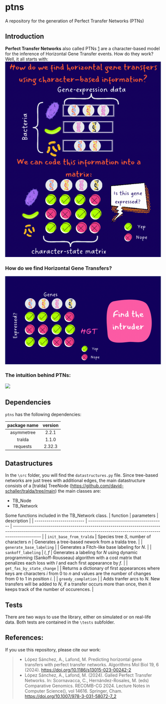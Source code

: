# ptns
A repository for the generation of Perfect Transfer Networks (PTNs)

## Introduction
**Perfect Transfer Networks** also called PTNs [1](https://link.springer.com/article/10.1186/s13015-023-00242-2?utm_source=rct_congratemailt&utm_medium=email&utm_campaign=oa_20240206&utm_content=10.1186/s13015-023-00242-2) are a character-based model for the inference of Horizontal Gene Transfer events. How do they work? Well, it all starts with:
![](https://github.com/AliLopSan/ptns/blob/main/README_files/panel_1.gif)
### How do we find Horizontal Gene Transfers?
![](https://github.com/AliLopSan/ptns/blob/main/README_files/panel_2.gif)
### The intuition behind PTNs:
![](https://github.com/AliLopSan/ptns/blob/main/README_files/panel_3.gif)

## Dependencies
`ptns` has the following dependencies:

| package name | version |
|:------------:|:-------:|
|  asymmetree  |  2.2.1  |
|  tralda      |  1.1.0  |
|  requests    | 2.32.3  |

## Datastructures
In the `\src` folder, you will find the `datastructures.py` file. Since tree-based networks are just trees with additional edges, the main datastructure consists of a [tralda] TreeNode (https://github.com/david-schaller/tralda/tree/main) the main classes are:
- TB_Node
- TB_Network

Some functions included in the TB_Network class.
| function                  | parameters                             | description                                                                                                                                                                |
| ------------------------- | -------------------------------------- | -------------------------------------------------------------------------------------------------------------------------------------------------------------------------- |
| `init_base_from_tralda`   | Species tree $S$, number of characters $n$ | Generates a tree-based nework from a tralda tree.                                                                                                                          |
| `generate_base_labeling`  |                                        | Generates a Fitch-like base labeling for $N$.                                                                                                                              |
| `sankoff_labeling`        | $l$, $f$                               | Generates a labeling for $N$ using dynamic programming (Sankoff-Rousseau) algorithm with a cost matrix that penalizes each loss with $l$ and each first appearance by $f$. |
| `get_fas_by_state_change` |                                        | Returns a dictionary of first appearances where keys are characters $i$ from 0 to $n$ and values are the number of changes from $0$ to $1$ in position $i$.                |
| `greedy_completion`       |                                        | Adds tranfer arcs to $N$. New transfers will be added to $N$, if a transfer occurs more than once, then it keeps track of the number of occurences.                        |

## Tests
There are two ways to use the library, either on simulated or on real-life data. Both tests are contained in the `\tests` subfolder.

## References:
If you use this repository, please cite our work:
> - López Sánchez, A., Lafond, M. Predicting horizontal gene transfers with perfect transfer networks. Algorithms Mol Biol 19, 6 (2024). https://doi.org/10.1186/s13015-023-00242-2
> - López Sánchez, A., Lafond, M. (2024). Galled Perfect Transfer Networks. In: Scornavacca, C., Hernández-Rosales, M. (eds) Comparative Genomics. RECOMB-CG 2024. Lecture Notes in Computer Science(), vol 14616. Springer, Cham. https://doi.org/10.1007/978-3-031-58072-7_2

